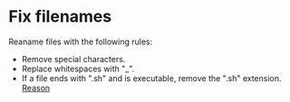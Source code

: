 # Fix filenames

Reaname files with the following rules:

- Remove special characters.
- Replace whitespaces with "_".
- If a file ends with ".sh" and is executable, remove the ".sh" extension. [Reason](https://google.github.io/styleguide/shellguide.html#file-extensions)

